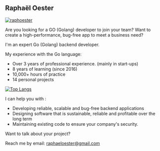 ## Raphaël Oester

<p align="left"> <a href="https://github.com/ryo-ma/github-profile-trophy"><img src="https://github-profile-trophy.vercel.app/?username=raphoester" alt="raphoester" /></a> </p>

Are you looking for a GO (Golang) developer to join your team? 
Want to create a high-performance, bug-free app to meet a business need? 

I'm an expert Go (Golang) backend developer.

My experience with the Go language: 
- Over 3 years of professional experience. (mainly in start-ups)
- 8 years of learning (since 2016)
- 10,000+ hours of practice
- 14 personal projects 

[![Top Langs](https://github-readme-stats.vercel.app/api/top-langs/?username=raphoester)](https://github.com/anuraghazra/github-readme-stats)


I can help you with : 
- Developing reliable, scalable and bug-free backend applications
- Designing software that is sustainable, reliable and profitable over the long term
- Maintaining existing code to ensure your company's security.

Want to talk about your project? 

Reach me by email: raphaeloester@gmail.com
